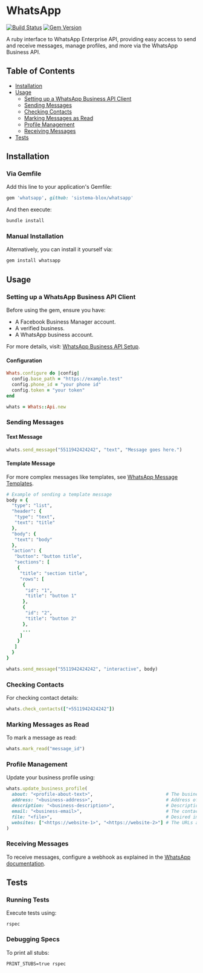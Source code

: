 
# WhatsApp
[![Build Status](https://travis-ci.org/getninjas/whatsapp.svg?branch=master)](https://travis-ci.org/getninjas/whatsapp)
[![Gem Version](https://badge.fury.io/rb/whatsapp.svg)](https://badge.fury.io/rb/whatsapp)

A ruby interface to WhatsApp Enterprise API, providing easy access to send and receive messages, manage profiles, and more via the WhatsApp Business API.

## Table of Contents
- [Installation](#installation)
- [Usage](#usage)
  - [Setting up a WhatsApp Business API Client](#setting-up-a-whatsapp-business-api-client)
  - [Sending Messages](#sending-messages)
  - [Checking Contacts](#checking-contacts)
  - [Marking Messages as Read](#marking-messages-as-read)
  - [Profile Management](#profile-management)
  - [Receiving Messages](#receiving-messages)
- [Tests](#tests)

## Installation

### Via Gemfile

Add this line to your application's Gemfile:

```ruby
gem 'whatsapp', github: 'sistema-blox/whatsapp'
```

And then execute:

```bash
bundle install
```

### Manual Installation

Alternatively, you can install it yourself via:

```bash
gem install whatsapp
```

## Usage

### Setting up a WhatsApp Business API Client

Before using the gem, ensure you have:
- A Facebook Business Manager account.
- A verified business.
- A WhatsApp business account.

For more details, visit: [WhatsApp Business API Setup](https://developers.facebook.com/docs/whatsapp/cloud-api/get-started).

#### Configuration

```ruby
Whats.configure do |config|
  config.base_path = "https://example.test"
  config.phone_id = "your phone id"
  config.token = "your token"
end

whats = Whats::Api.new
```

### Sending Messages

#### Text Message

```ruby
whats.send_message("5511942424242", "text", "Message goes here.")
```

#### Template Message

For more complex messages like templates, see [WhatsApp Message Templates](https://developers.facebook.com/docs/messenger-platform/send-messages/templates).

```ruby
# Example of sending a template message
body = {
  "type": "list",
  "header": {
   "type": "text",
   "text": "title"
  },
  "body": {
   "text": "body"
  },
  "action": {
   "button": "button title",
   "sections": [
    {
     "title": "section title",
     "rows": [
      {
       "id": "1",
       "title": "button 1"
      },
      {
       "id": "2",
       "title": "button 2"
      },
      ...
     ]
    }
   ]
  }
}

whats.send_message("5511942424242", "interactive", body)
```

### Checking Contacts

For checking contact details:

```ruby
whats.check_contacts(["+5511942424242"])
```

### Marking Messages as Read

To mark a message as read:

```ruby
whats.mark_read("message_id")
```

### Profile Management

Update your business profile using:

```ruby
whats.update_business_profile(
  about: "<profile-about-text>",                           # The business's **About** text. This text appears in the business's profile, beneath its profile image, phone number, and contact buttons.
  address: "<business-address>",                           # Address of the business. Character limit 256.
  description: "<business-description>",                   # Description of the business. Character limit 512.
  email: "<business-email>",                               # The contact email address (in valid email format) of the business. Character limit 128.
  file: "<file>",                                          # Desired image for profile picture, it must be 1024x1024.
  websites: ["<https://website-1>", "<https://website-2>"] # The URLs associated with the business. For instance, a website, Facebook Page, or Instagram. You must include the http:// or https:// portion of the URL. There is a maximum of 2 websites with a maximum of 256 characters each.
)
```

### Receiving Messages

To receive messages, configure a webhook as explained in the [WhatsApp documentation](https://developers.facebook.com/docs/whatsapp/sample-app-endpoints#cloud-api-sample-app-endpoint).

## Tests

### Running Tests

Execute tests using:

```shell
rspec
```

### Debugging Specs

To print all stubs:

```shell
PRINT_STUBS=true rspec
```
